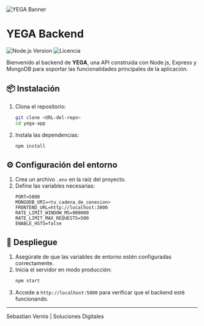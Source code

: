 ![YEGA Banner](./assets/img/logo.png)

# YEGA Backend 

![Node.js Version](https://img.shields.io/badge/node-v20.19.4-339933?logo=node.js&logoColor=white) 
![Licencia](https://img.shields.io/badge/licencia-no%20especificada-lightgrey)

Bienvenido al backend de **YEGA**, una API construida con Node.js, Express y MongoDB para soportar las funcionalidades principales de la aplicación.

## 📦 Instalación
1. Clona el repositorio:
   ```bash
   git clone <URL-del-repo>
   cd yega-app
   ```
2. Instala las dependencias:
   ```bash
   npm install
   ```

## ⚙️ Configuración del entorno
1. Crea un archivo `.env` en la raíz del proyecto.
2. Define las variables necesarias:
   ```env
   PORT=5000
   MONGODB_URI=<tu_cadena_de_conexion>
   FRONTEND_URL=http://localhost:3000
   RATE_LIMIT_WINDOW_MS=900000
   RATE_LIMIT_MAX_REQUESTS=500
   ENABLE_HSTS=false
   ```

## 🚀 Despliegue
1. Asegúrate de que las variables de entorno estén configuradas correctamente.
2. Inicia el servidor en modo producción:
   ```bash
   npm start
   ```
3. Accede a `http://localhost:5000` para verificar que el backend esté funcionando.

---
Sebastian Vernis | Soluciones Digitales
